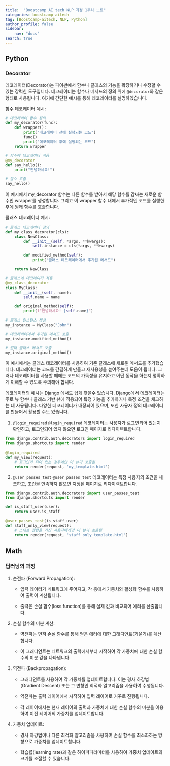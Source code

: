 ```yaml
---
title:  "Boostcamp AI tech NLP 과정 1주차 노트"
categories: boostcamp-aitech
tag: [Boostcamp-aitech, NLP, Python]
author_profile: false
sidebar:
    nav: "docs"
search: true
---
```


## Python

### Decorator

데코레이터(Decorator)는 파이썬에서 함수나 클래스의 기능을 확장하거나 수정할 수 있는 강력한 도구입니다. 데코레이터는 함수나 메서드의 정의 위에 `@decorator`와 같은 형태로 사용됩니다. 여기에 간단한 예시를 통해 데코레이터를 설명하겠습니다.

함수 데코레이터 예시:

```python
# 데코레이터 함수 정의
def my_decorator(func):
    def wrapper():
        print("데코레이터 전에 실행되는 코드")
        func()
        print("데코레이터 후에 실행되는 코드")
    return wrapper

# 함수에 데코레이터 적용
@my_decorator
def say_hello():
    print("안녕하세요!")

# 함수 호출
say_hello()
```

이 예시에서 my_decorator 함수는 다른 함수를 받아서 해당 함수를 감싸는 새로운 함수인 wrapper를 생성합니다. 그리고 이 wrapper 함수 내에서 추가적인 코드를 실행한 후에 원래 함수를 호출합니다.

클래스 데코레이터 예시:

```python
# 클래스 데코레이터 정의
def my_class_decorator(cls):
    class NewClass:
        def __init__(self, *args, **kwargs):
            self.instance = cls(*args, **kwargs)

        def modified_method(self):
            print("클래스 데코레이터에서 추가된 메서드")

    return NewClass

# 클래스에 데코레이터 적용
@my_class_decorator
class MyClass:
    def __init__(self, name):
        self.name = name

    def original_method(self):
        print(f"안녕하세요! {self.name}")

# 클래스 인스턴스 생성
my_instance = MyClass("John")

# 데코레이터에서 추가된 메서드 호출
my_instance.modified_method()

# 원래 클래스 메서드 호출
my_instance.original_method()

```


이 예시에서는 클래스 데코레이터를 사용하여 기존 클래스에 새로운 메서드를 추가했습니다. 데코레이터는 코드를 간결하게 만들고 재사용성을 높여주는데 도움이 됩니다. 그러나 데코레이터를 사용할 때에는 코드의 가독성을 유지하고 어떤 동작을 하는지 명확하게 이해할 수 있도록 주의해야 합니다.

데코레이터의 예시는 Django 에서도 쉽게 찾을수 있습니다. Django에서 데코레이터는 주로 뷰 함수나 클래스 기반 뷰에 적용되어 특정 기능을 추가하거나 특정 조건을 체크하는 데 사용됩니다. 다양한 데코레이터가 내장되어 있으며, 또한 사용자 정의 데코레이터를 만들어서 활용할 수도 있습니다.

1. `@login_required`
`@login_required` 데코레이터는 사용자가 로그인되어 있는지 확인하고, 로그인되어 있지 않으면 로그인 페이지로 리다이렉트합니다.

```python
from django.contrib.auth.decorators import login_required
from django.shortcuts import render

@login_required
def my_view(request):
    # 로그인이 되어 있는 경우에만 이 뷰가 호출됨
    return render(request, 'my_template.html')
```

2. `@user_passes_test`
`@user_passes_test` 데코레이터는 특정 사용자의 조건을 체크하고, 조건을 만족하지 않으면 지정된 페이지로 리다이렉트합니다.

```python
from django.contrib.auth.decorators import user_passes_test
from django.shortcuts import render

def is_staff_user(user):
    return user.is_staff

@user_passes_test(is_staff_user)
def staff_only_view(request):
    # 스태프 권한을 가진 사용자에게만 이 뷰가 호출됨
    return render(request, 'staff_only_template.html')
```

## Math

### 딥러닝의 과정

1. 순전파 (Forward Propagation):

   - 입력 데이터가 네트워크에 주어지고, 각 층에서 가중치와 활성화 함수를 사용하여 출력이 계산됩니다.

   - 출력은 손실 함수(loss function)를 통해 실제 값과 비교되어 에러를 산출합니다.

2. 손실 함수의 미분 계산:

   - 역전파는 먼저 손실 함수를 통해 얻은 에러에 대한 그래디언트(기울기)를 계산합니다.

   - 이 그래디언트는 네트워크의 출력에서부터 시작하여 각 가중치에 대한 손실 함수의 미분 값을 나타냅니다.

3. 역전파 (Backpropagation):

   - 그래디언트를 사용하여 각 가중치를 업데이트합니다. 이는 경사 하강법(Gradient Descent) 또는 그 변형인 최적화 알고리즘을 사용하여 수행됩니다.

   - 역전파는 출력 레이어에서 시작하여 입력 레이어로 거꾸로 진행됩니다.

   - 각 레이어에서는 현재 레이어의 출력과 가중치에 대한 손실 함수의 미분을 이용하여 이전 레이어의 가중치를 업데이트합니다.

4. 가중치 업데이트:

   - 경사 하강법이나 다른 최적화 알고리즘을 사용하여 손실 함수를 최소화하는 방향으로 가중치를 업데이트합니다.

   - 학습률(learning rate)과 같은 하이퍼파라미터를 사용하여 가중치 업데이트의 크기를 조절할 수 있습니다.
